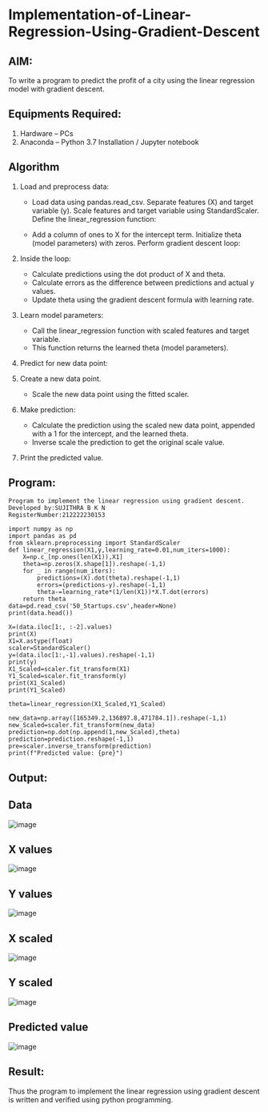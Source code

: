 # Implementation-of-Linear-Regression-Using-Gradient-Descent

## AIM:
To write a program to predict the profit of a city using the linear regression model with gradient descent.

## Equipments Required:
1. Hardware – PCs
2. Anaconda – Python 3.7 Installation / Jupyter notebook

## Algorithm
1. Load and preprocess data:

   * Load data using pandas.read_csv.
Separate features (X) and target variable (y).
Scale features and target variable using StandardScaler.
Define the linear_regression function:

    * Add a column of ones to X for the intercept term.
Initialize theta (model parameters) with zeros.
Perform gradient descent loop:

2. Inside the loop:
    * Calculate predictions using the dot product of X and theta.
    * Calculate errors as the difference between predictions and actual y values.
    * Update theta using the gradient descent formula with learning rate.
3. Learn model parameters:

    * Call the linear_regression function with scaled features and target variable.
    * This function returns the learned theta (model parameters).
4. Predict for new data point:

5. Create a new data point.
    * Scale the new data point using the fitted scaler.
6. Make prediction:

    * Calculate the prediction using the scaled new data point, appended with a 1 for the intercept, and the learned theta.
    * Inverse scale the prediction to get the original scale value.
7. Print the predicted value.

## Program:
```
Program to implement the linear regression using gradient descent.
Developed by:SUJITHRA B K N
RegisterNumber:212222230153  
```
```
import numpy as np
import pandas as pd
from sklearn.preprocessing import StandardScaler
def linear_regression(X1,y,learning_rate=0.01,num_iters=1000):
    X=np.c_[np.ones(len(X1)),X1]
    theta=np.zeros(X.shape[1]).reshape(-1,1)
    for _ in range(num_iters):
        predictions=(X).dot(theta).reshape(-1,1)
        errors=(predictions-y).reshape(-1,1)
        theta-=learning_rate*(1/len(X1))*X.T.dot(errors)
    return theta
data=pd.read_csv('50_Startups.csv',header=None)
print(data.head())

X=(data.iloc[1:, :-2].values)
print(X)
X1=X.astype(float)
scaler=StandardScaler()
y=(data.iloc[1:,-1].values).reshape(-1,1)
print(y)
X1_Scaled=scaler.fit_transform(X1)
Y1_Scaled=scaler.fit_transform(y)
print(X1_Scaled)
print(Y1_Scaled)

theta=linear_regression(X1_Scaled,Y1_Scaled)

new_data=np.array([165349.2,136897.8,471784.1]).reshape(-1,1)
new_Scaled=scaler.fit_transform(new_data)
prediction=np.dot(np.append(1,new_Scaled),theta)
prediction=prediction.reshape(-1,1)
pre=scaler.inverse_transform(prediction)
print(f"Predicted value: {pre}")
```

## Output:
## Data
![image](https://github.com/swathi22003343/Implementation-of-Linear-Regression-Using-Gradient-Descent/assets/120440439/096fe8af-f2b3-487a-92f3-e0ef46ea7f73)

## X values
![image](https://github.com/swathi22003343/Implementation-of-Linear-Regression-Using-Gradient-Descent/assets/120440439/8b47a152-5f49-421b-94e9-4ab4ca75eb5e)

## Y values
![image](https://github.com/swathi22003343/Implementation-of-Linear-Regression-Using-Gradient-Descent/assets/120440439/96ff1e40-a29b-4dd9-91d4-75ca047b1508)

## X scaled
![image](https://github.com/swathi22003343/Implementation-of-Linear-Regression-Using-Gradient-Descent/assets/120440439/df5f41ee-301f-46c8-8b6d-266ebaea1b56)

## Y scaled
![image](https://github.com/swathi22003343/Implementation-of-Linear-Regression-Using-Gradient-Descent/assets/120440439/db540841-e1fc-4de9-99b7-fedff96bd384)

## Predicted value
![image](https://github.com/swathi22003343/Implementation-of-Linear-Regression-Using-Gradient-Descent/assets/120440439/5957a448-6f1e-43d4-bd2b-79847eaa8a73)

## Result:
Thus the program to implement the linear regression using gradient descent is written and verified using python programming.
